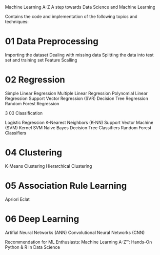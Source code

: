 Machine Learning A-Z
A step towards Data Science and Machine Learning

Contains the code and implementation of the following topics and techniques:
# 01 Data Preprocessing

Importing the dataset
Dealing with missing data
Splitting the data into test set and training set
Feature Scalling

# 02 Regression

Simple Linear Regression
Multiple Linear Regression
Polynomial Linear Regression
Support Vector Regression (SVR)
Decision Tree Regression
Random Forest Regression

3 03 Classification

Logistic Regression
K-Nearest Neighbors (K-NN)
Support Vector Machine (SVM)
Kernel SVM
Naive Bayes
Decision Tree Classifiers
Random Forest Classifiers

# 04 Clustering

K-Means Clustering
Hierarchical Clustering

# 05 Association Rule Learning

Apriori
Eclat

# 06 Deep Learning

Artifial Neural Networks (ANN)
Convolutional Neural Networks (CNN)

Recommendation for ML Enthusiasts: Machine Learning A-Z™: Hands-On Python & R In Data Science
